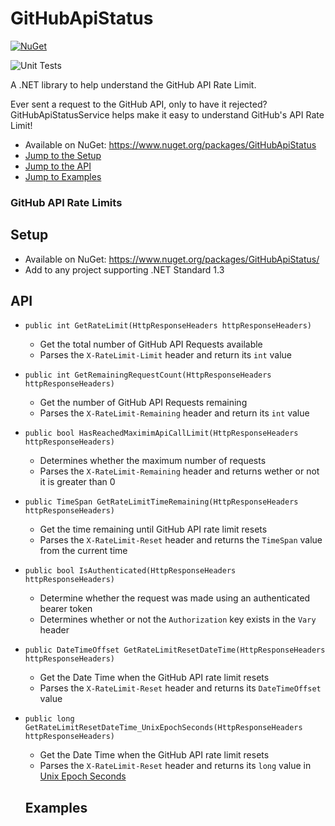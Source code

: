 # GitHubApiStatus

[![NuGet](https://buildstats.info/nuget/GitHubApiStatus?includePreReleases=true)](https://www.nuget.org/packages/GitHubApiStatus/) 

![Unit Tests](https://github.com/brminnick/GitHubApiStatus/workflows/Run%20Unit%20Tests/badge.svg)

A .NET library to help understand the GitHub API Rate Limit.

Ever sent a request to the GitHub API, only to have it rejected? GitHubApiStatusService helps make it easy to understand GitHub's API Rate Limit!

- Available on NuGet: https://www.nuget.org/packages/GitHubApiStatus
- [Jump to the Setup](#Setup)
- [Jump to the API](#API)
- [Jump to Examples](#Examples)

### GitHub API Rate Limits


## Setup

- Available on NuGet: https://www.nuget.org/packages/GitHubApiStatus/ 
- Add to any project supporting .NET Standard 1.3

## API

- `public int GetRateLimit(HttpResponseHeaders httpResponseHeaders)`
  - Get the total number of GitHub API Requests available
  - Parses the `X-RateLimit-Limit` header and return its `int` value
  
- `public int GetRemainingRequestCount(HttpResponseHeaders httpResponseHeaders)`
  - Get the number of GitHub API Requests remaining
  - Parses the `X-RateLimit-Remaining` header and return its `int` value
  
- `public bool HasReachedMaximimApiCallLimit(HttpResponseHeaders httpResponseHeaders)`
  - Determines whether the maximum number of requests 
  - Parses the `X-RateLimit-Remaining` header and returns wether or not it is greater than 0
  
- `public TimeSpan GetRateLimitTimeRemaining(HttpResponseHeaders httpResponseHeaders)`
  - Get the time remaining until GitHub API rate limit resets
  - Parses the `X-RateLimit-Reset` header and returns the `TimeSpan` value from the current time
  
- `public bool IsAuthenticated(HttpResponseHeaders httpResponseHeaders)`
  - Determine whether the request was made using an authenticated bearer token
  - Determines whether or not the `Authorization` key exists in the `Vary` header 

- `public DateTimeOffset GetRateLimitResetDateTime(HttpResponseHeaders httpResponseHeaders)`
  - Get the Date Time when the GitHub API rate limit resets
  - Parses the `X-RateLimit-Reset` header and returns its `DateTimeOffset` value
  
- `public long GetRateLimitResetDateTime_UnixEpochSeconds(HttpResponseHeaders httpResponseHeaders)`
  - Get the Date Time when the GitHub API rate limit resets
  - Parses the `X-RateLimit-Reset` header and returns its `long` value in [Unix Epoch Seconds](https://www.epochconverter.com)
  
  ## Examples
